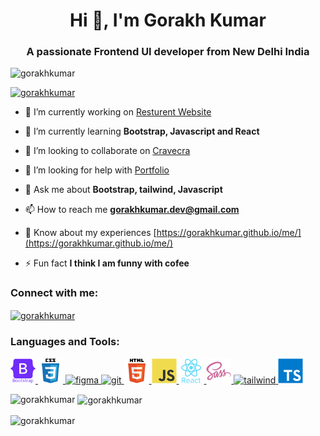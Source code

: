 <h1 align="center">Hi 👋, I'm Gorakh Kumar</h1>
<h3 align="center">A passionate Frontend UI developer from New Delhi India</h3>

<p align="left"> <img src="https://komarev.com/ghpvc/?username=gorakhkumar&label=Profile%20views&color=0e75b6&style=flat" alt="gorakhkumar" /> </p>

<p align="left"> <a href="https://github.com/ryo-ma/github-profile-trophy"><img src="https://github-profile-trophy.vercel.app/?username=gorakhkumar" alt="gorakhkumar" /></a> </p>

- 🔭 I’m currently working on [Resturent Website](https://gorakhkumar.github.io/crazy_food/)

- 🌱 I’m currently learning **Bootstrap, Javascript and React**

- 👯 I’m looking to collaborate on [Cravecra](https://gorakhkumar.github.io/cravecra)

- 🤝 I’m looking for help with [Portfolio](https://gorakhkumar.github.io/me/)

- 💬 Ask me about **Bootstrap, tailwind, Javascript**

- 📫 How to reach me **gorakhkumar.dev@gmail.com**

- 📄 Know about my experiences [https://gorakhkumar.github.io/me/](https://gorakhkumar.github.io/me/)

- ⚡ Fun fact **I think I am funny with cofee**

<h3 align="left">Connect with me:</h3>
<p align="left">
<a href="https://linkedin.com/in/gorakhkumar" target="blank"><img align="center" src="https://raw.githubusercontent.com/rahuldkjain/github-profile-readme-generator/master/src/images/icons/Social/linked-in-alt.svg" alt="gorakhkumar" height="30" width="40" /></a>
</p>

<h3 align="left">Languages and Tools:</h3>
<p align="left"> <a href="https://getbootstrap.com" target="_blank" rel="noreferrer"> <img src="https://raw.githubusercontent.com/devicons/devicon/master/icons/bootstrap/bootstrap-plain-wordmark.svg" alt="bootstrap" width="40" height="40"/> </a> <a href="https://www.w3schools.com/css/" target="_blank" rel="noreferrer"> <img src="https://raw.githubusercontent.com/devicons/devicon/master/icons/css3/css3-original-wordmark.svg" alt="css3" width="40" height="40"/> </a> <a href="https://www.figma.com/" target="_blank" rel="noreferrer"> <img src="https://www.vectorlogo.zone/logos/figma/figma-icon.svg" alt="figma" width="40" height="40"/> </a> <a href="https://git-scm.com/" target="_blank" rel="noreferrer"> <img src="https://www.vectorlogo.zone/logos/git-scm/git-scm-icon.svg" alt="git" width="40" height="40"/> </a> <a href="https://www.w3.org/html/" target="_blank" rel="noreferrer"> <img src="https://raw.githubusercontent.com/devicons/devicon/master/icons/html5/html5-original-wordmark.svg" alt="html5" width="40" height="40"/> </a> <a href="https://developer.mozilla.org/en-US/docs/Web/JavaScript" target="_blank" rel="noreferrer"> <img src="https://raw.githubusercontent.com/devicons/devicon/master/icons/javascript/javascript-original.svg" alt="javascript" width="40" height="40"/> </a> <a href="https://reactjs.org/" target="_blank" rel="noreferrer"> <img src="https://raw.githubusercontent.com/devicons/devicon/master/icons/react/react-original-wordmark.svg" alt="react" width="40" height="40"/> </a> <a href="https://sass-lang.com" target="_blank" rel="noreferrer"> <img src="https://raw.githubusercontent.com/devicons/devicon/master/icons/sass/sass-original.svg" alt="sass" width="40" height="40"/> </a> <a href="https://tailwindcss.com/" target="_blank" rel="noreferrer"> <img src="https://www.vectorlogo.zone/logos/tailwindcss/tailwindcss-icon.svg" alt="tailwind" width="40" height="40"/> </a> <a href="https://www.typescriptlang.org/" target="_blank" rel="noreferrer"> <img src="https://raw.githubusercontent.com/devicons/devicon/master/icons/typescript/typescript-original.svg" alt="typescript" width="40" height="40"/> </a> </p>

<p><img align="left" src="https://github-readme-stats.vercel.app/api/top-langs?username=gorakhkumar&show_icons=true&locale=en&layout=compact" alt="gorakhkumar" /></p>

<p>&nbsp;<img align="center" src="https://github-readme-stats.vercel.app/api?username=gorakhkumar&show_icons=true&locale=en" alt="gorakhkumar" /></p>

<p><img align="center" src="https://github-readme-streak-stats.herokuapp.com/?user=gorakhkumar&" alt="gorakhkumar" /></p>
